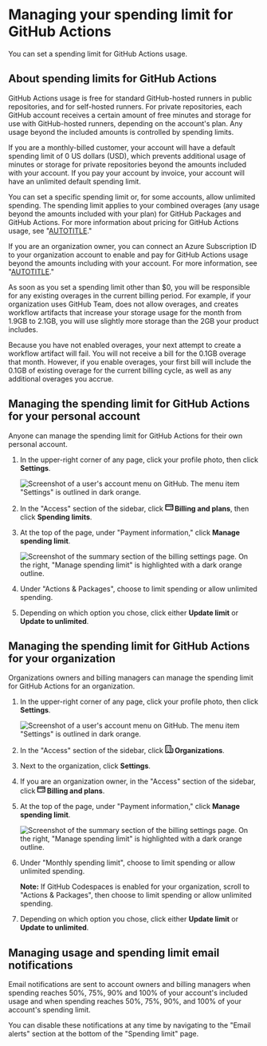 # Managing your spending limit for GitHub Actions

You can set a spending limit for GitHub Actions usage.

## About spending limits for GitHub Actions

GitHub Actions usage is free for standard GitHub-hosted runners in public repositories, and for self-hosted runners. For private repositories, each GitHub account receives a certain amount of free minutes and storage for use with GitHub-hosted runners, depending on the account's plan. Any usage beyond the included amounts is controlled by spending limits.

If you are a monthly-billed customer, your account will have a default spending limit of 0 US dollars (USD), which prevents additional usage of minutes or storage for private repositories beyond the amounts included with your account. If you pay your account by invoice, your account will have an unlimited default spending limit.

You can set a specific spending limit or, for some accounts, allow unlimited spending. The spending limit applies to your combined overages (any usage beyond the amounts included with your plan) for GitHub Packages and GitHub Actions. For more information about pricing for GitHub Actions usage, see "[AUTOTITLE](/billing/managing-billing-for-github-actions/about-billing-for-github-actions)."

If you are an organization owner, you can connect an Azure Subscription ID to your organization  account to enable and pay for GitHub Actions usage beyond the amounts including with your account. For more information, see "[AUTOTITLE](/billing/managing-the-plan-for-your-github-account/connecting-an-azure-subscription)."

As soon as you set a spending limit other than $0, you will be responsible for any existing overages in the current billing period. For example, if your organization uses GitHub Team, does not allow overages, and creates workflow artifacts that increase your storage usage for the month from 1.9GB to 2.1GB, you will use slightly more storage than the 2GB your product includes.

Because you have not enabled overages, your next attempt to create a workflow artifact will fail. You will not receive a bill for the 0.1GB overage that month. However, if you enable overages, your first bill will include the 0.1GB of existing overage for the current billing cycle, as well as any additional overages you accrue.

## Managing the spending limit for GitHub Actions for your personal account

Anyone can manage the spending limit for GitHub Actions for their own personal account.

1. In the upper-right corner of any page, click your profile photo, then click **Settings**.

    ![Screenshot of a user's account menu on GitHub. The menu item "Settings" is outlined in dark orange.](/assets/images/help/settings/userbar-account-settings.png)

1. In the "Access" section of the sidebar, click **<svg version="1.1" width="16" height="16" viewBox="0 0 16 16" class="octicon octicon-credit-card" aria-hidden="true"><path d="M10.75 9a.75.75 0 0 0 0 1.5h1.5a.75.75 0 0 0 0-1.5h-1.5Z"></path><path d="M0 3.75C0 2.784.784 2 1.75 2h12.5c.966 0 1.75.784 1.75 1.75v8.5A1.75 1.75 0 0 1 14.25 14H1.75A1.75 1.75 0 0 1 0 12.25ZM14.5 6.5h-13v5.75c0 .138.112.25.25.25h12.5a.25.25 0 0 0 .25-.25Zm0-2.75a.25.25 0 0 0-.25-.25H1.75a.25.25 0 0 0-.25.25V5h13Z"></path></svg> Billing and plans**, then click **Spending limits**.
1. At the top of the page, under "Payment information," click **Manage spending limit**.

   ![Screenshot of the summary section of the billing settings page. On the right, "Manage spending limit" is highlighted with a dark orange outline.](/assets/images/help/billing/manage-spending-limit-link.png)
1. Under "Actions & Packages", choose to limit spending or allow unlimited spending.
1. Depending on which option you chose, click either **Update limit** or **Update to unlimited**.

## Managing the spending limit for GitHub Actions for your organization

Organizations owners and billing managers can manage the spending limit for GitHub Actions for an organization.

1. In the upper-right corner of any page, click your profile photo, then click **Settings**.

    ![Screenshot of a user's account menu on GitHub. The menu item "Settings" is outlined in dark orange.](/assets/images/help/settings/userbar-account-settings.png)

1. In the "Access" section of the sidebar, click **<svg version="1.1" width="16" height="16" viewBox="0 0 16 16" class="octicon octicon-organization" aria-hidden="true"><path d="M1.75 16A1.75 1.75 0 0 1 0 14.25V1.75C0 .784.784 0 1.75 0h8.5C11.216 0 12 .784 12 1.75v12.5c0 .085-.006.168-.018.25h2.268a.25.25 0 0 0 .25-.25V8.285a.25.25 0 0 0-.111-.208l-1.055-.703a.749.749 0 1 1 .832-1.248l1.055.703c.487.325.779.871.779 1.456v5.965A1.75 1.75 0 0 1 14.25 16h-3.5a.766.766 0 0 1-.197-.026c-.099.017-.2.026-.303.026h-3a.75.75 0 0 1-.75-.75V14h-1v1.25a.75.75 0 0 1-.75.75Zm-.25-1.75c0 .138.112.25.25.25H4v-1.25a.75.75 0 0 1 .75-.75h2.5a.75.75 0 0 1 .75.75v1.25h2.25a.25.25 0 0 0 .25-.25V1.75a.25.25 0 0 0-.25-.25h-8.5a.25.25 0 0 0-.25.25ZM3.75 6h.5a.75.75 0 0 1 0 1.5h-.5a.75.75 0 0 1 0-1.5ZM3 3.75A.75.75 0 0 1 3.75 3h.5a.75.75 0 0 1 0 1.5h-.5A.75.75 0 0 1 3 3.75Zm4 3A.75.75 0 0 1 7.75 6h.5a.75.75 0 0 1 0 1.5h-.5A.75.75 0 0 1 7 6.75ZM7.75 3h.5a.75.75 0 0 1 0 1.5h-.5a.75.75 0 0 1 0-1.5ZM3 9.75A.75.75 0 0 1 3.75 9h.5a.75.75 0 0 1 0 1.5h-.5A.75.75 0 0 1 3 9.75ZM7.75 9h.5a.75.75 0 0 1 0 1.5h-.5a.75.75 0 0 1 0-1.5Z"></path></svg> Organizations**.
1. Next to the organization, click **Settings**.
1. If you are an organization owner, in the "Access" section of the sidebar, click **<svg version="1.1" width="16" height="16" viewBox="0 0 16 16" class="octicon octicon-credit-card" aria-hidden="true"><path d="M10.75 9a.75.75 0 0 0 0 1.5h1.5a.75.75 0 0 0 0-1.5h-1.5Z"></path><path d="M0 3.75C0 2.784.784 2 1.75 2h12.5c.966 0 1.75.784 1.75 1.75v8.5A1.75 1.75 0 0 1 14.25 14H1.75A1.75 1.75 0 0 1 0 12.25ZM14.5 6.5h-13v5.75c0 .138.112.25.25.25h12.5a.25.25 0 0 0 .25-.25Zm0-2.75a.25.25 0 0 0-.25-.25H1.75a.25.25 0 0 0-.25.25V5h13Z"></path></svg> Billing and plans**.
1. At the top of the page, under "Payment information," click **Manage spending limit**.

   ![Screenshot of the summary section of the billing settings page. On the right, "Manage spending limit" is highlighted with a dark orange outline.](/assets/images/help/billing/manage-spending-limit-link.png)
1. Under "Monthly spending limit", choose to limit spending or allow unlimited spending.

   <div class="ghd-spotlight ghd-spotlight-note border rounded-1 my-3 p-3 f5 color-border-accent-emphasis color-bg-accent">

   **Note:** If GitHub Codespaces is enabled for your organization, scroll to "Actions & Packages", then choose to limit spending or allow unlimited spending.

   </div>
1. Depending on which option you chose, click either **Update limit** or **Update to unlimited**.

## Managing usage and spending limit email notifications

Email notifications are sent to account owners and billing managers when spending reaches 50%, 75%, 90% and 100% of your account's included usage and when spending reaches 50%, 75%, 90%, and 100% of your account's spending limit.

You can disable these notifications at any time by navigating to the "Email alerts" section at the bottom of the "Spending limit" page.

